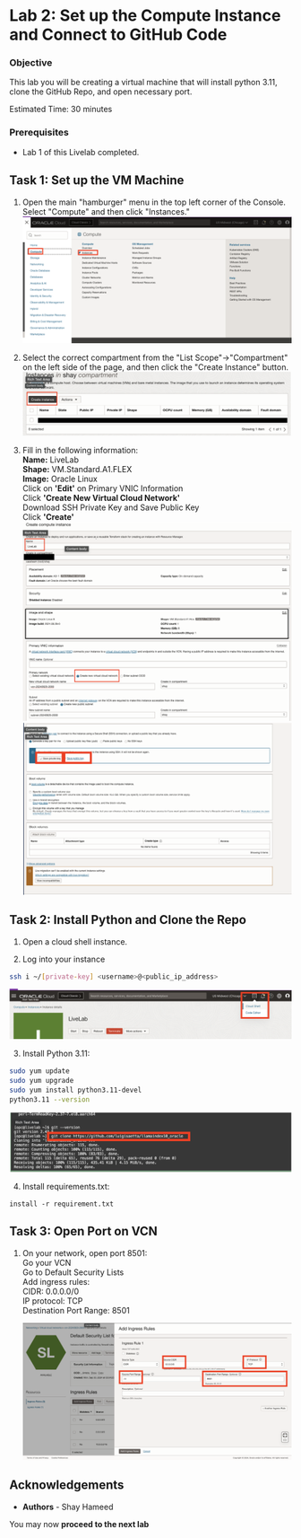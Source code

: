 # Lab 2: Set up the Compute Instance and Connect to GitHub Code

### Objective 
This lab you will be creating a virtual machine that will install python 3.11, clone the GitHub Repo, and open necessary port. 

Estimated Time: 30 minutes

### Prerequisites
* Lab 1 of this Livelab completed.

## Task 1: Set up the VM Machine

1. Open the main "hamburger" menu in the top left corner of the Console. Select "Compute" and then click "Instances."
![Selecting Compute from Hamburger Menu](images/hamburger-menu-compute.png)

2. Select the correct compartment from the "List Scope"→"Compartment" on the left side of the page, and then click the "Create Instance" button.
![Clicking Create Compute Instance Button](images/create-instance.png)

3. Fill in the following information:    
**Name:** LiveLab    
**Shape:** VM.Standard.A1.FLEX    
**Image:** Oracle Linux    
Click on **'Edit'** on Primary VNIC Information    
Click **'Create New Virtual Cloud Network'**    
Download SSH Private Key and Save Public Key    
Click **'Create'**    
![Creation Page of the VM](images/on-creation-vm.png)
![Downloading the Private/Public Keys](images/download-private-public-key.png)

## Task 2: Install Python and Clone the Repo

1. Open a cloud shell instance.

2. Log into your instance

<copy>

```bash
ssh i ~/[private-key] <username>@<public_ip_address>
```
</copy>

![Opening Cloud Shell](images/open-cloud-shell.png)

3. Install Python 3.11:
<copy>

```bash
sudo yum update
sudo yum upgrade
sudo yum install python3.11-devel
python3.11 --version
```
</copy>

![Clone Repo](images/clone-repo.png)

4. Install requirements.txt:

<copy>

```pip 
install -r requirement.txt
```
</copy>

## Task 3: Open Port on VCN

1. On your network, open port 8501:    
Go your VCN    
Go to Default Security Lists    
Add ingress rules:    
    CIDR: 0.0.0.0/0    
    IP protocol: TCP    
    Destination Port Range: 8501

   ![Open Port 8501](images/vcn-port-opening.png)

## **Acknowledgements**

* **Authors** - Shay Hameed

You may now **proceed to the next lab**
